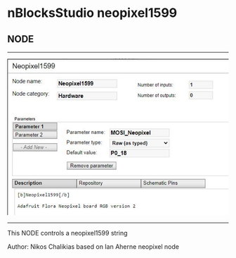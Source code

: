  # nBlocksStudio neopixel1599 
 ## NODE


---

 ![neopixel1599 NODE](neopixel1599_server.JPG)

---
This NODE controls a neopixel1599 string


 Author: Nikos Chalikias 
 based on Ian Aherne neopixel node

